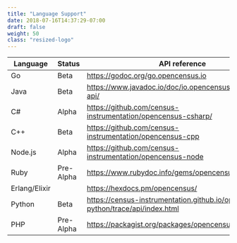 ```yaml
---
title: "Language Support"
date: 2018-07-16T14:37:29-07:00
draft: false
weight: 50
class: "resized-logo"
---
```


Language| Status |API reference
---|---|---
Go|Beta|https://godoc.org/go.opencensus.io
Java|Beta|https://www.javadoc.io/doc/io.opencensus/opencensus-api/
C#|Alpha|https://github.com/census-instrumentation/opencensus-csharp/
C++|Beta|https://github.com/census-instrumentation/opencensus-cpp
Node.js|Alpha|https://github.com/census-instrumentation/opencensus-node
Ruby|Pre-Alpha|https://www.rubydoc.info/gems/opencensus
Erlang/Elixir||https://hexdocs.pm/opencensus/
Python|Beta|https://census-instrumentation.github.io/opencensus-python/trace/api/index.html
PHP|Pre-Alpha|https://packagist.org/packages/opencensus/opencensus
